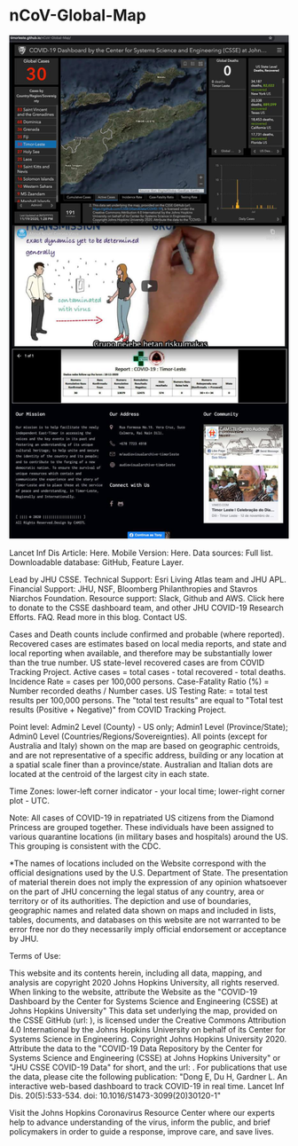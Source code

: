 # nCoV-Global-Map

![alt text](https://github.com/timorleste/nCoV-Global-Map/blob/master/css/ncov19-global.png?raw=true)

Lancet Inf Dis Article: Here. Mobile Version: Here. Data sources: Full list. Downloadable database: GitHub, Feature Layer.

Lead by JHU CSSE. Technical Support: Esri Living Atlas team and JHU APL. Financial Support: JHU, NSF, Bloomberg Philanthropies and Stavros Niarchos Foundation. Resource support: Slack, Github and AWS. Click here to donate to the CSSE dashboard team, and other JHU COVID-19 Research Efforts. FAQ. Read more in this blog. Contact US.

 

Cases and Death counts include confirmed and probable (where reported).
Recovered cases are estimates based on local media reports, and state and local reporting when available, and therefore may be substantially lower than the true number. US state-level recovered cases are from COVID Tracking Project.
Active cases = total cases - total recovered - total deaths.
Incidence Rate = cases per 100,000 persons.
Case-Fatality Ratio (%) = Number recorded deaths / Number cases.
US Testing Rate: = total test results per 100,000 persons. The "total test results" are equal to "Total test results (Positive + Negative)" from COVID Tracking Project.

 

Point level: Admin2 Level (County) - US only; Admin1 Level (Province/State); Admin0 Level (Countries/Regions/Sovereignties). All points (except for Australia and Italy) shown on the map are based on geographic centroids, and are not representative of a specific address, building or any location at a spatial scale finer than a province/state. Australian and Italian dots are located at the centroid of the largest city in each state.

 

Time Zones: lower-left corner indicator - your local time; lower-right corner plot - UTC. 

 

Note: All cases of COVID-19 in repatriated US citizens from the Diamond Princess are grouped together. These individuals have been assigned to various quarantine locations (in military bases and hospitals) around the US. This grouping is consistent with the CDC.

 

*The names of locations included on the Website correspond with the official designations used by the U.S. Department of State. The presentation of material therein does not imply the expression of any opinion whatsoever on the part of JHU concerning the legal status of any country, area or territory or of its authorities. The depiction and use of boundaries, geographic names and related data shown on maps and included in lists, tables, documents, and databases on this website are not warranted to be error free nor do they necessarily imply official endorsement or acceptance by JHU.

 

Terms of Use:

This website and its contents herein, including all data, mapping, and analysis are copyright 2020 Johns Hopkins University, all rights reserved. When linking to the website, attribute the Website as the "COVID-19 Dashboard by the Center for Systems Science and Engineering (CSSE) at Johns Hopkins University" 
This data set underlying the map, provided on the CSSE GitHub (url: ), is licensed under the Creative Commons Attribution 4.0 International by the Johns Hopkins University on behalf of its Center for Systems Science in Engineering. Copyright Johns Hopkins University 2020. Attribute the data to the "COVID-19 Data Repository by the Center for Systems Science and Engineering (CSSE) at Johns Hopkins University" or "JHU CSSE COVID-19 Data" for short, and the url: .
For publications that use the data, please cite the following publication: "Dong E, Du H, Gardner L. An interactive web-based dashboard to track COVID-19 in real time. Lancet Inf Dis. 20(5):533-534. doi: 10.1016/S1473-3099(20)30120-1"
 

Visit the Johns Hopkins Coronavirus Resource Center where our experts help to advance understanding of the virus, inform the public, and brief policymakers in order to guide a response, improve care, and save lives.

